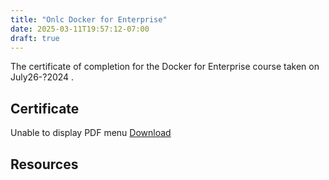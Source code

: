 ```yaml
---
title: "Onlc Docker for Enterprise"
date: 2025-03-11T19:57:12-07:00
draft: true
---
```


The certificate of completion for the Docker for Enterprise course taken on July26-?2024 .


## Certificate

 <object width="100%" height="530px" data="BrieckCertificateDockerForEnterprise.pdf">
        Unable to display PDF menu <a href="BrieckCertificateDockerForEnterprise.pdf">Download</a>
      </object>


## Resources